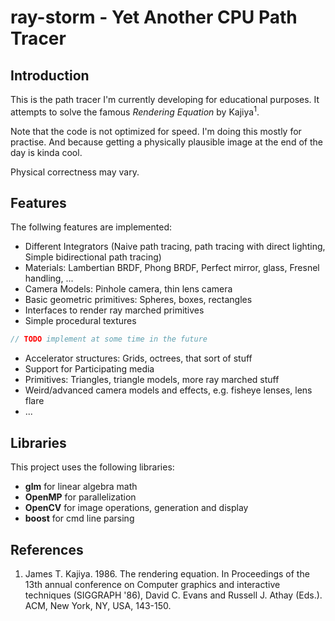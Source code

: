 # ray-storm - Yet Another CPU Path Tracer

## Introduction

This is the path tracer I'm currently developing for educational purposes.
It attempts to solve the famous *Rendering Equation* by Kajiya<sup>1</sup>.

Note that the code is not optimized for speed. I'm doing this mostly for practise. And because getting a physically plausible image at the end of the day is kinda cool.

Physical correctness may vary.

## Features

The follwing features are implemented:

* Different Integrators (Naive path tracing, path tracing with direct lighting, Simple bidirectional path tracing)
* Materials: Lambertian BRDF, Phong BRDF, Perfect mirror, glass, Fresnel handling, ...
* Camera Models: Pinhole camera, thin lens camera
* Basic geometric primitives: Spheres, boxes, rectangles
* Interfaces to render ray marched primitives
* Simple procedural textures

```c
// TODO implement at some time in the future
```
* Accelerator structures: Grids, octrees, that sort of stuff
* Support for Participating media
* Primitives: Triangles, triangle models, more ray marched stuff
* Weird/advanced camera models and effects, e.g. fisheye lenses, lens flare
* ...

## Libraries

This project uses the following libraries:

* **glm** for linear algebra math
* **OpenMP** for parallelization
* **OpenCV** for image operations, generation and display
* **boost** for cmd line parsing

## References

1. James T. Kajiya. 1986. The rendering equation. In Proceedings of the 13th annual conference on Computer graphics and interactive techniques (SIGGRAPH '86), David C. Evans and Russell J. Athay (Eds.). ACM, New York, NY, USA, 143-150.